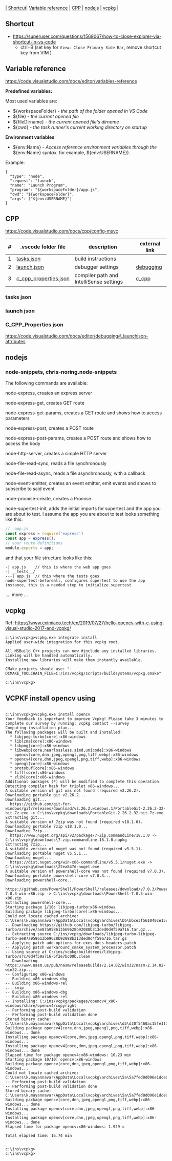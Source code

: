 | [Shortcut](#shortcut)| [Variable reference](#variable-reference) | [CPP](#cpp) | [nodejs](#nodejs) | [vcpkg](#vcpkg) |

## Shortcut
* https://superuser.com/questions/1569067/how-to-close-explorer-via-shortcut-in-vs-code
  * ctrl+B (set key for `View: Close Primary Side Bar`, remove shortcut key from VIM )

## Variable reference

https://code.visualstudio.com/docs/editor/variables-reference

**Predefined variables:**

Most used variables are:

* ${workspaceFolder} - _the path of the folder opened in VS Code_
* ${file} - _the current opened file_
* ${fileDirname} - _the current opened file's dirname_
* ${cwd} - _the task runner's current working directory on startup_


**Environment variables**

* ${env:Name} - _Access reference environment variables through the_ ${env:Name} _syntax._
for example, ${env:USERNAME}).

Example:

```console
{
  "type": "node",
  "request": "launch",
  "name": "Launch Program",
  "program": "${workspaceFolder}/app.js",
  "cwd": "${workspaceFolder}",
  "args": ["${env:USERNAME}"]
}
```
## CPP

https://code.visualstudio.com/docs/cpp/config-msvc

|# | .vscode folder file | description| external link |
|---|---|---|---|
|1| [tasks.json](#tasks-json) |build instructions | |
|2| [launch.json](#lanuch-json) |debugger settings | [debugging](https://code.visualstudio.com/docs/editor/debugging#_launchjson-attributes)|
|3| [c_cpp_properties.json](#c_cpp_properties-json) | compiler path and IntelliSense settings| [c_cpp](https://code.visualstudio.com/docs/cpp/config-msvc#_cc-configurations)|

### tasks json

### launch json

### C_CPP_Properties json


https://code.visualstudio.com/docs/editor/debugging#_launchjson-attributes


## nodejs

### node-snippets, chris-noring.node-snippets

The following commands are available:

node-express, creates an express server

node-express-get, creates GET route

node-express-get-params, creates a GET route and shows how to access parameters

node-express-post, creates a POST route

node-express-post-params, creates a POST route and shows how to access the body

node-http-server, creates a simple HTTP server

node-file-read-sync, reads a file synchronously

node-file-read-async, reads a file asynchronously, with a callback

node-event-emitter, creates an event emitter, emit events and shows to subscribe to said event

node-promise-create, creates a Promise

node-supertest-init, adds the initial imports for supertest and the app you are about to test. I assume the app you are about to test looks something like this:
```js
//  app.js
const express = require('express')
const app = express();
// your route definitions
module.exports = app;
```
and that your file structure looks like this:

```
-| app.js    // this is where the web app goes
-| __tests__/
---| app.js  // this where the tests goes
node-supertest-beforeall, configures supertest to use the app instance, this is a needed step to initialize supertest
```

.... more ...


## vcpkg

Ref: https://www.eximiaco.tech/en/2019/07/27/hello-opencv-with-c-using-visual-studio-2017-and-vcpkg/
```console
c:\ins\vcpkg>vcpkg.exe integrate install
Applied user-wide integration for this vcpkg root.

All MSBuild C++ projects can now #include any installed libraries.
Linking will be handled automatically.
Installing new libraries will make them instantly available.

CMake projects should use: "-DCMAKE_TOOLCHAIN_FILE=C:/ins/vcpkg/scripts/buildsystems/vcpkg.cmake"

c:\ins\vcpkg>
```

## VCPKF install opencv using

```

c:\ins\vcpkg>vcpkg.exe install opencv
Your feedback is important to improve Vcpkg! Please take 3 minutes to complete our survey by running: vcpkg contact --survey
Computing installation plan...
The following packages will be built and installed:
  * libjpeg-turbo[core]:x86-windows
  * liblzma[core]:x86-windows
  * libpng[core]:x86-windows
  * libwebp[core,nearlossless,simd,unicode]:x86-windows
    opencv[core,dnn,jpeg,opengl,png,tiff,webp]:x86-windows
  * opencv4[core,dnn,jpeg,opengl,png,tiff,webp]:x86-windows
  * opengl[core]:x86-windows
  * protobuf[core]:x86-windows
  * tiff[core]:x86-windows
  * zlib[core]:x86-windows
Additional packages (*) will be modified to complete this operation.
Detecting compiler hash for triplet x86-windows...
A suitable version of git was not found (required v2.26.2). Downloading portable git v2.26.2...
Downloading git...
  https://github.com/git-for-windows/git/releases/download/v2.26.2.windows.1/PortableGit-2.26.2-32-bit.7z.exe -> C:\ins\vcpkg\downloads\PortableGit-2.26.2-32-bit.7z.exe
Extracting git...
A suitable version of 7zip was not found (required v18.1.0). Downloading portable 7zip v18.1.0...
Downloading 7zip...
  https://www.nuget.org/api/v2/package/7-Zip.CommandLine/18.1.0 -> C:\ins\vcpkg\downloads\7-zip.commandline.18.1.0.nupkg
Extracting 7zip...
A suitable version of nuget was not found (required v5.5.1). Downloading portable nuget v5.5.1...
Downloading nuget...
  https://dist.nuget.org/win-x86-commandline/v5.5.1/nuget.exe -> C:\ins\vcpkg\downloads\22ea847d-nuget.exe
A suitable version of powershell-core was not found (required v7.0.3). Downloading portable powershell-core v7.0.3...
Downloading powershell-core...
  https://github.com/PowerShell/PowerShell/releases/download/v7.0.3/PowerShell-7.0.3-win-x86.zip -> C:\ins\vcpkg\downloads\PowerShell-7.0.3-win-x86.zip
Extracting powershell-core...
Starting package 1/10: libjpeg-turbo:x86-windows
Building package libjpeg-turbo[core]:x86-windows...
Could not locate cached archive: C:\Users\k.mayannavar\AppData\Local\vcpkg\archives\bb\bbce3f561040ce15c0fc41a0b4f557f6062a7464.zip
-- Downloading https://github.com/libjpeg-turbo/libjpeg-turbo/archive/ae87a958613b69628b92088b313ded0d4f59a716.tar.gz...
-- Extracting source C:/ins/vcpkg/downloads/libjpeg-turbo-libjpeg-turbo-ae87a958613b69628b92088b313ded0d4f59a716.tar.gz
-- Applying patch add-options-for-exes-docs-headers.patch
-- Applying patch workaround_cmake_system_processor.patch
-- Using source at C:/ins/vcpkg/buildtrees/libjpeg-turbo/src/0d4f59a716-5f2e7bc00b.clean
-- Downloading https://www.nasm.us/pub/nasm/releasebuilds/2.14.02/win32/nasm-2.14.02-win32.zip...
-- Configuring x86-windows
-- Building x86-windows-dbg
-- Building x86-windows-rel
... snip
-- Building x86-windows-dbg
-- Building x86-windows-rel
-- Installing: C:/ins/vcpkg/packages/opencv4_x86-windows/share/opencv4/copyright
-- Performing post-build validation
-- Performing post-build validation done
Stored binary cache: C:\Users\k.mayannavar\AppData\Local\vcpkg\archives\d3\d30f5460ac15fe1f3eaa6b8bd4c6e050cbbfb25b.zip
Building package opencv4[core,dnn,jpeg,opengl,png,tiff,webp]:x86-windows... done
Installing package opencv4[core,dnn,jpeg,opengl,png,tiff,webp]:x86-windows...
Installing package opencv4[core,dnn,jpeg,opengl,png,tiff,webp]:x86-windows... done
Elapsed time for package opencv4:x86-windows: 10.23 min
Starting package 10/10: opencv:x86-windows
Building package opencv[core,dnn,jpeg,opengl,png,tiff,webp]:x86-windows...
Could not locate cached archive: C:\Users\k.mayannavar\AppData\Local\vcpkg\archives\5a\5a7fed0d096e1dce0470546a5095007b8ba9dbb6.zip
-- Performing post-build validation
-- Performing post-build validation done
Stored binary cache: C:\Users\k.mayannavar\AppData\Local\vcpkg\archives\5a\5a7fed0d096e1dce0470546a5095007b8ba9dbb6.zip
Building package opencv[core,dnn,jpeg,opengl,png,tiff,webp]:x86-windows... done
Installing package opencv[core,dnn,jpeg,opengl,png,tiff,webp]:x86-windows...
Installing package opencv[core,dnn,jpeg,opengl,png,tiff,webp]:x86-windows... done
Elapsed time for package opencv:x86-windows: 1.929 s

Total elapsed time: 16.74 min


c:\ins\vcpkg>
c:\ins\vcpkg>

```
